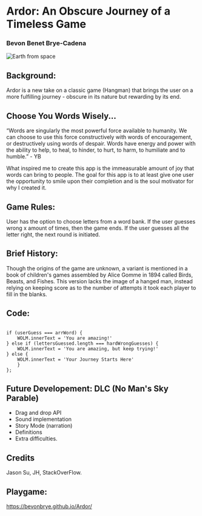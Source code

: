 # Ardor: An Obscure Journey of a Timeless Game 
### Bevon Benet Brye-Cadena 
![Earth from space](https://imgur.com/zfqcpAR.jpg)
## Background:
Ardor is a new take on a classic game (Hangman) that brings the user on a more fulfilling journey - obscure in its nature but rewarding by its end. 

## Choose You Words Wisely...

“Words are singularly the most powerful force available to humanity. We can choose to use this force constructively with words of encouragement, or destructively using words of despair. Words have energy and power with the ability to help, to heal, to hinder, to hurt, to harm, to humiliate and to humble.”  - YB

What inspired me to create this app is the immeasurable amount of joy that words can bring to people. The goal for this app is to at least give one user the opportunity to smile upon their completion and is the soul motivator for why I created it. 



## Game Rules: 
User has the option to choose letters from a word bank. If the user guesses wrong x amount of times, then the game ends. If the user guesses all the letter right, the next round is initiated.

## Brief History: 
Though the origins of the game are unknown, a variant is mentioned in a book of children's games assembled by Alice Gomme in 1894 called Birds, Beasts, and Fishes. This version lacks the image of a hanged man, instead relying on keeping score as to the number of attempts it took each player to fill in the blanks.

<!-- ## Game:  -->

<!-- ![game shot beginning](https://imgur.com/7dqE7VE.png)

![game shot end](https://imgur.com/Vpph3wd.png) -->

<!-- ![wireframe](https://imgur.com/UHB3c1Y.png) -->

## Code: 
 
 >```function winOrLoseMsg() {
    if (userGuess === arrWord) {
        WOLM.innerText = 'You are amazing!'
    } else if (lettersGuessed.length === hardWrongGuesses) {
        WOLM.innerText = 'You are amazing, but keep trying!'
    } else {
        WOLM.innerText = 'Your Journey Starts Here'
        } 
    }; 

## Future Developement: DLC (No Man's Sky Parable)
- Drag and drop API
- Sound implementation
- Story Mode (narration) 
- Definitions
- Extra difficulties. 

## Credits 
Jason Su, JH, StackOverFlow. 

## Playgame:
https://bevonbrye.github.io/Ardor/